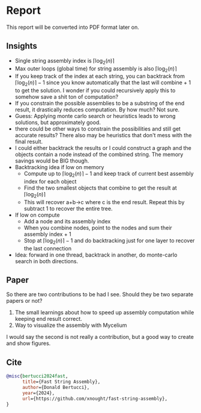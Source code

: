 # Report

This report will be converted into PDF format later on.

## Insights
- Single string assembly index is $\lceil \log_2(n) \rceil$
- Max outer loops (global time) for string assembly is also $\lceil \log_2(n) \rceil$
- If you keep track of the index at each string, you can backtrack from $\lceil \log_2(n) \rceil - 1$ since you know automatically that the last will combine + 1 to get the solution. I wonder if you could recursively apply this to somehow save a shit ton of computation?
- If you constrain the possible assemblies to be a substring of the end result, it drastically reduces computation.  By how much? Not sure. 
- Guess: Applying monte carlo search or heuristics leads to wrong solutions, but approximately good.
- there could be other ways to constrain the possibilities and still get accurate results? There also may be heuristics that don't mess with the final result. 
- I could either backtrack the results or I could construct a graph and the objects contain a node instead of the combined string. The memory savings would be BIG though. 
- Backtracking idea if low on memory
	- Compute up to $\lceil \log_2(n) \rceil - 1$ and keep track of current best assembly index for each object
	- Find the two smallest objects that combine to get the result at $\lceil \log_2(n) \rceil$
	- This will recover a+b->c where c is the end result. Repeat this by subtract 1 to recover the entire tree.
- If low on compute
	- Add a node and its assembly index
	- When you combine nodes, point to the nodes and sum their assembly index + 1
	- Stop at $\lceil \log_2(n) \rceil - 1$ and do backtracking just for one layer to recover the last connection
- Idea: forward in one thread, backtrack in another, do monte-carlo search in both directions.

## Paper

So there are two contributions to be had I see. Should they be two separate papers or not?

1. The small learnings about how to speed up assembly computation while keeping end result correct.
2. Way to visualize the assembly with Mycelium

I would say the second is not really a contribution, but a good way to create and show figures.

## Cite

```bibtex
@misc{bertucci2024fast,
      title={Fast String Assembly}, 
      author={Donald Bertucci},
      year={2024},
      url={https://github.com/xnought/fast-string-assembly}, 
}
```